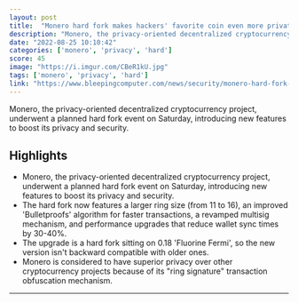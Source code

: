 ```yaml
---
layout: post
title:  "Monero hard fork makes hackers' favorite coin even more private"
description: "Monero, the privacy-oriented decentralized cryptocurrency project, underwent a planned hard fork event on Saturday, introducing new features to boost its privacy and security."
date: "2022-08-25 10:10:42"
categories: ['monero', 'privacy', 'hard']
score: 45
image: "https://i.imgur.com/CBeR1kU.jpg"
tags: ['monero', 'privacy', 'hard']
link: "https://www.bleepingcomputer.com/news/security/monero-hard-fork-makes-hackers-favorite-coin-even-more-private/"
---
```


Monero, the privacy-oriented decentralized cryptocurrency project, underwent a planned hard fork event on Saturday, introducing new features to boost its privacy and security.

## Highlights

- Monero, the privacy-oriented decentralized cryptocurrency project, underwent a planned hard fork event on Saturday, introducing new features to boost its privacy and security.
- The hard fork now features a larger ring size (from 11 to 16), an improved 'Bulletproofs' algorithm for faster transactions, a revamped multisig mechanism, and performance upgrades that reduce wallet sync times by 30-40%.
- The upgrade is a hard fork sitting on 0.18 'Fluorine Fermi', so the new version isn't backward compatible with older ones.
- Monero is considered to have superior privacy over other cryptocurrency projects because of its "ring signature" transaction obfuscation mechanism.

---
